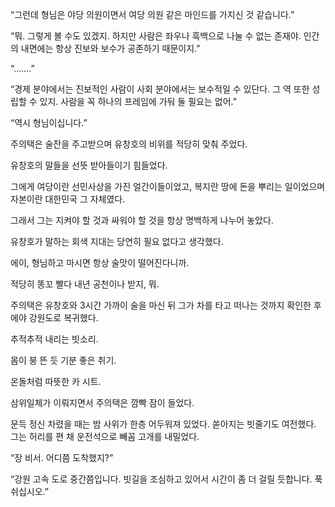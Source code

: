 “그런데 형님은 야당 의원이면서 여당 의원 같은 마인드를 가지신 것 같습니다.”

“뭐. 그렇게 볼 수도 있겠지. 하지만 사람은 좌우나 흑백으로 나눌 수 없는 존재야. 인간의 내면에는 항상 진보와 보수가 공존하기 때문이지.”

“…….”

“경제 분야에서는 진보적인 사람이 사회 분야에서는 보수적일 수 있단다. 그 역 또한 성립할 수 있지. 사람을 꼭 하나의 프레임에 가둬 둘 필요는 없어.”

“역시 형님이십니다.”

주의택은 술잔을 주고받으며 유창호의 비위를 적당히 맞춰 주었다.

유창호의 말들을 선뜻 받아들이기 힘들었다.

그에게 여당이란 선민사상을 가진 얼간이들이었고, 복지란 땅에 돈을 뿌리는 일이었으며 자본이란 대한민국 그 자체였다.

그래서 그는 지켜야 할 것과 싸워야 할 것을 항상 명백하게 나누어 놓았다.

유창호가 말하는 회색 지대는 당연히 필요 없다고 생각했다.

에이, 형님하고 마시면 항상 술맛이 떨어진다니까.

적당히 똥꼬 빨다 내년 공천이나 받지, 뭐.

주의택은 유창호와 3시간 가까이 술을 마신 뒤 그가 차를 타고 떠나는 것까지 확인한 후에야 강원도로 복귀했다.

추적추적 내리는 빗소리.

몸이 붕 뜬 듯 기분 좋은 취기.

온돌처럼 따뜻한 카 시트.

삼위일체가 이뤄지면서 주의택은 깜빡 잠이 들었다.

문득 정신 차렸을 때는 밤 사위가 한층 어두워져 있었다. 쏟아지는 빗줄기도 여전했다. 그는 허리를 편 채 운전석으로 빼꼼 고개를 내밀었다.

“장 비서. 어디쯤 도착했지?”

“강원 고속 도로 중간쯤입니다. 빗길을 조심하고 있어서 시간이 좀 더 걸릴 듯합니다. 푹 쉬십시오.”